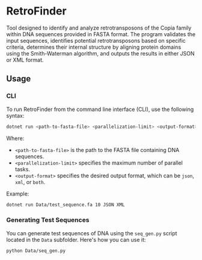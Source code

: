 # RetroFinder

Tool designed to identify and analyze retrotransposons of the Copia family within DNA sequences provided in FASTA format. The program validates the input sequences, identifies potential retrotransposons based on specific criteria, determines their internal structure by aligning protein domains using the Smith-Waterman algorithm, and outputs the results in either JSON or XML format.

## Usage

### CLI

To run RetroFinder from the command line interface (CLI), use the following syntax:

```bash
dotnet run <path-to-fasta-file> <parallelization-limit> <output-format>
```

Where:
- `<path-to-fasta-file>` is the path to the FASTA file containing DNA sequences.
- `<parallelization-limit>` specifies the maximum number of parallel tasks.
- `<output-format>` specifies the desired output format, which can be `json`, `xml`, or `both`.

Example:

```bash
dotnet run Data/test_sequence.fa 10 JSON XML
```

### Generating Test Sequences

You can generate test sequences of DNA using the `seq_gen.py` script located in the `Data` subfolder. Here's how you can use it:

```bash
python Data/seq_gen.py
